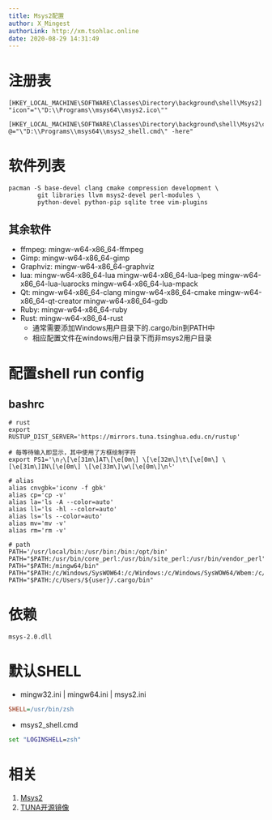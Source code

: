 ```yaml
---
title: Msys2配置
author: X_Mingest
authorLink: http://xm.tsohlac.online
date: 2020-08-29 14:31:49
---
```


# 注册表

```reg
[HKEY_LOCAL_MACHINE\SOFTWARE\Classes\Directory\background\shell\Msys2]
"icon"="\"D:\\Programs\\msys64\\msys2.ico\""

[HKEY_LOCAL_MACHINE\SOFTWARE\Classes\Directory\background\shell\Msys2\command]
@="\"D:\\Programs\\msys64\\msys2_shell.cmd\" -here"
```

# 软件列表

```shell
pacman -S base-devel clang cmake compression development \
        git libraries llvm msys2-devel perl-modules \
        python-devel python-pip sqlite tree vim-plugins
```

## 其余软件

- ffmpeg: mingw-w64-x86_64-ffmpeg
- Gimp: mingw-w64-x86_64-gimp
- Graphviz: mingw-w64-x86_64-graphviz
- lua: mingw-w64-x86_64-lua mingw-w64-x86_64-lua-lpeg mingw-w64-x86_64-lua-luarocks mingw-w64-x86_64-lua-mpack
- Qt: mingw-w64-x86_64-clang mingw-w64-x86_64-cmake mingw-w64-x86_64-qt-creator mingw-w64-x86_64-gdb
- Ruby: mingw-w64-x86_64-ruby
- Rust: mingw-w64-x86_64-rust
    - 通常需要添加Windows用户目录下的.cargo/bin到PATH中
    - 相应配置文件在windows用户目录下而非msys2用户目录

# 配置shell run config

## bashrc

```shell
# rust
export RUSTUP_DIST_SERVER='https://mirrors.tuna.tsinghua.edu.cn/rustup'

# 每等待输入即显示，其中使用了方框绘制字符
export PS1='\n╭\[\e[31m\]AT\[\e[0m\] \[\e[32m\]\t\[\e[0m\] \[\e[31m\]IN\[\e[0m\] \[\e[33m\]\w\[\e[0m\]\n╰'

# alias
alias cnvgbk='iconv -f gbk'
alias cp='cp -v'
alias la='ls -A --color=auto'
alias ll='ls -hl --color=auto'
alias ls='ls --color=auto'
alias mv='mv -v'
alias rm='rm -v'

# path
PATH='/usr/local/bin:/usr/bin:/bin:/opt/bin'
PATH="$PATH:/usr/bin/core_perl:/usr/bin/site_perl:/usr/bin/vendor_perl"
PATH="$PATH:/mingw64/bin"
PATH="$PATH:/c/Windows/SysWOW64:/c/Windows:/c/Windows/SysWOW64/Wbem:/c/Windows/SysWOW64/WindowsPowerShell/v1.0/"
PATH="$PATH:/c/Users/${user}/.cargo/bin"
```

# 依赖

`msys-2.0.dll`

# 默认SHELL

- mingw32.ini | mingw64.ini | msys2.ini
```ini
SHELL=/usr/bin/zsh
```
- msys2_shell.cmd
```bat
set "LOGINSHELL=zsh"
```

# 相关

1. [Msys2](https://mirrors.tuna.tsinghua.edu.cn/msys2/distrib/msys2-x86_64-latest.exe)
1. [TUNA开源镜像](https://mirrors.tuna.tsinghua.edu.cn/)
